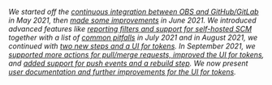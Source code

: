 _We started off the [continuous integration between OBS and GitHub/GitLab](/2021/05/31/scm-integration/) in May 2021,
then [made some improvements](/2021/06/14/scm-integration-improvements/) in June 2021.
We introduced advanced features like [reporting filters and support for self-hosted SCM](/2021/07/12/scm-integration-more-improvements)
together with a list of [common pitfalls](/2021/07/12/scm-integration-pitfalls) in July 2021
and in August 2021, we continued with [two new steps and a UI for tokens](/2021/08/02/link-package-configure-repositories-and-ui).
In September 2021, we [supported more actions for pull/merge requests, improved the UI for tokens](/2021/09/14/scm-more-pull-request-actions-and-ui),
and [added support for push events and a rebuild step](/2021/09/28/support-for-push-events).
We now present [user documentation and further improvements for the UI for tokens](/2021-11-09-scm-integration-documentation)._
